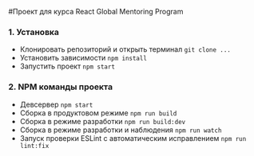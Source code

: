 #Проект для курса React Global Mentoring Program

### 1. Установка

- Клонировать репозиторий и открыть терминал `git clone ...`
- Установить зависимости `npm install`
- Запустить проект `npm start`

### 2. NPM команды проекта

- Девсервер `npm start`
- Сборка в продуктовом режиме `npm run build`
- Сборка в режиме разработки `npm run build:dev`
- Сборка в режиме разработки и наблюдения `npm run watch`
- Запуск проверки ESLint c автоматическим исправлением `npm run lint:fix`